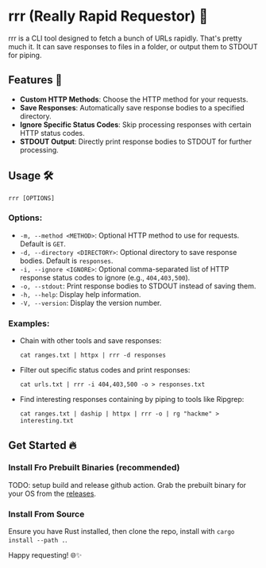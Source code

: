# rrr (Really Rapid Requestor) 🚀

rrr is a CLI tool designed to fetch a bunch of URLs rapidly. That's pretty much it. It can save responses to files in a folder, or output them to STDOUT for piping.

## Features 🌟
- **Custom HTTP Methods**: Choose the HTTP method for your requests.
- **Save Responses**: Automatically save response bodies to a specified directory.
- **Ignore Specific Status Codes**: Skip processing responses with certain HTTP status codes.
- **STDOUT Output**: Directly print response bodies to STDOUT for further processing.

## Usage 🛠

```
rrr [OPTIONS]
```

### Options:

- `-m, --method <METHOD>`: Optional HTTP method to use for requests. Default is `GET`.
- `-d, --directory <DIRECTORY>`: Optional directory to save response bodies. Default is `responses`.
- `-i, --ignore <IGNORE>`: Optional comma-separated list of HTTP response status codes to ignore (e.g., `404,403,500`).
- `-o, --stdout`: Print response bodies to STDOUT instead of saving them.
- `-h, --help`: Display help information.
- `-V, --version`: Display the version number.

### Examples:

- Chain with other tools and save responses:
    ```
    cat ranges.txt | httpx | rrr -d responses
    ```
- Filter out specific status codes and print responses:
    ```
    cat urls.txt | rrr -i 404,403,500 -o > responses.txt
    ```
- Find interesting responses containing by piping to tools like Ripgrep:
    ```
    cat ranges.txt | daship | httpx | rrr -o | rg "hackme" > interesting.txt
    ```

## Get Started 🔥

### Install Fro Prebuilt Binaries (recommended)
TODO: setup build and release github action.
Grab the prebuilt binary for your OS from the [releases]().

### Install From Source
Ensure you have Rust installed, then clone the repo, install with `cargo install --path .`.


Happy requesting! 🌐✨
